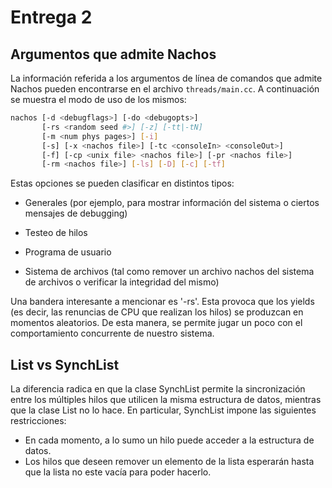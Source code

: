 # Entrega 2

## Argumentos que admite Nachos

La información referida a los argumentos de línea de comandos que admite Nachos pueden encontrarse en el archivo `threads/main.cc`. A continuación se muestra el modo de uso de los mismos:

```bash
nachos [-d <debugflags>] [-do <debugopts>] 
       [-rs <random seed #>] [-z] [-tt|-tN] 
       [-m <num phys pages>] [-i]
       [-s] [-x <nachos file>] [-tc <consoleIn> <consoleOut>] 
       [-f] [-cp <unix file> <nachos file>] [-pr <nachos file>]
       [-rm <nachos file>] [-ls] [-D] [-c] [-tf]
```

Estas opciones se pueden clasificar en distintos tipos:

- Generales (por ejemplo, para mostrar información del sistema o ciertos mensajes de debugging)

- Testeo de hilos

- Programa de usuario

- Sistema de archivos (tal como remover un archivo nachos del sistema de archivos o verificar la integridad del mismo)

Una bandera interesante a mencionar es '-rs'. Esta provoca que los yields (es decir, las renuncias de CPU que realizan los hilos) se produzcan en momentos aleatorios. De esta manera, se permite jugar un poco con el comportamiento concurrente de nuestro sistema.  

## List vs SynchList

La diferencia radica en que la clase SynchList permite la sincronización entre los múltiples hilos que utilicen la misma estructura de datos, mientras que la clase List no lo hace.
En particular, SynchList impone las siguientes restricciones:

- En cada momento, a lo sumo un hilo puede acceder a la estructura de datos.
- Los hilos que deseen remover un elemento de la lista esperarán hasta que la lista no este vacía para poder hacerlo.
